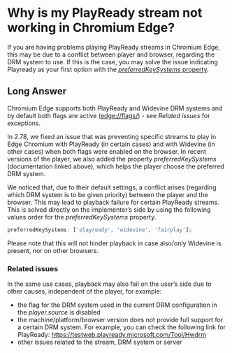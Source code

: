 # Why is my PlayReady stream not working in Chromium Edge?

If you are having problems playing PlayReady streams in Chromium Edge, this may be due to a conflict between player and browser, regarding the DRM system to use. If this is the case, you may solve the issue indicating Playready as your first option with the [_preferredKeySystems_ property](pathname:///theoplayer/v8/api-reference/web/interfaces/DRMConfiguration.html#preferredkeysystems).

## Long Answer

Chromium Edge supports both PlayReady and Widevine DRM systems and by default both flags are active ([edge://flags/](edge://flags/)) - see _Related issues_ for exceptions.

In 2.78, we fixed an issue that was preventing specific streams to play in Edge Chromium with PlayReady (in certain cases) and with Widevine (in other cases) when both flags were enabled on the browser. In recent versions of the player, we also added the property _preferredKeySystems_ (documentation linked above), which helps the player choose the preferred DRM system.

We noticed that, due to their default settings, a conflict arises (regarding which DRM system is to be given priority) between the player and the browser. This may lead to playback failure for certain PlayReady streams. This is solved directly on the implementer’s side by using the following values order for the _preferredKeySystems_ property.

```js
preferredKeySystems: ['playready', 'widevine', 'fairplay'];
```

Please note that this will not hinder playback in case also/only Widevine is present, nor on other browsers.

### Related issues

In the same use cases, playback may also fail on the user’s side due to other causes, independent of the player, for example:

- the flag for the DRM system used in the current DRM configuration in the _player.source_ is disabled
- the machine/platform/browser version does not provide full support for a certain DRM system. For example, you can check the following link for PlayReady: https://testweb.playready.microsoft.com/Tool/Hwdrm
- other issues related to the stream, DRM system or server
